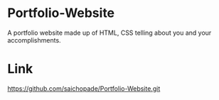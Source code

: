 # Portfolio-Website
A portfolio website made up of HTML, CSS telling about you and your accomplishments.
# Link
https://github.com/saichopade/Portfolio-Website.git

